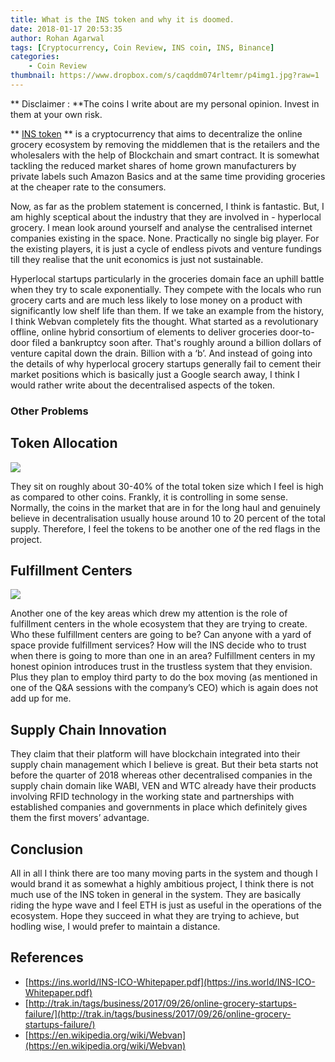 ```yaml
---
title: What is the INS token and why it is doomed.
date: 2018-01-17 20:53:35
author: Rohan Agarwal
tags: [Cryptocurrency, Coin Review, INS coin, INS, Binance]
categories:
    - Coin Review
thumbnail: https://www.dropbox.com/s/caqddm074rltemr/p4img1.jpg?raw=1
---
```


** Disclaimer : **The coins I write about are my personal opinion. Invest in them at your own risk.

** [INS token](https://ins.world/) ** is a cryptocurrency that aims to decentralize the online grocery ecosystem by removing the middlemen that is the retailers and the wholesalers with the help of Blockchain and smart contract. It is somewhat tackling the reduced market shares of home grown manufacturers by private labels such Amazon Basics and at the same time providing groceries at the cheaper rate to the consumers.

Now, as far as the problem statement is concerned, I think is fantastic. But, I am highly sceptical about the industry that they are involved in - hyperlocal grocery. I mean look around yourself and analyse the centralised internet companies existing in the space. None. Practically no single big player. For the existing players, it is just a cycle of endless pivots and venture fundings till they realise that the unit economics is just not sustainable. 

Hyperlocal startups particularly in the groceries domain face an uphill battle when they try to scale exponentially. They compete with the locals who run grocery carts and are much less likely to lose money on a product with significantly low shelf life than them.
If we take an example from the history, I think Webvan completely fits the thought. What started as a revolutionary offline, online hybrid consortium of elements to deliver groceries door-to-door filed a bankruptcy soon after. That's roughly around a billion dollars of venture capital down the drain. Billion with a ‘b’. And instead of going into the details of why hyperlocal grocery startups generally fail to cement their market positions which is basically just a Google search away, I think I would rather write about the decentralised aspects of the token.

### Other Problems

## Token Allocation

![](https://www.dropbox.com/s/4ll5xah1kmmqd1a/p4img2.jpg?raw=1)

They sit on roughly about 30-40% of the total token size which I feel is high as compared to other coins. Frankly, it is controlling in some sense. Normally, the coins in the market that are in for the long haul and genuinely believe in decentralisation usually house around 10 to 20 percent of the total supply. Therefore, I feel the tokens to be another one of the red flags in the project.

## Fulfillment Centers

![](https://www.dropbox.com/s/yg928ln2uxn2bd5/p4img3.jpg?raw=1)

Another one of the key areas which drew my attention is the role of fulfillment centers in the whole ecosystem that they are trying to create. Who these fulfillment centers are going to be? Can anyone with a yard of space provide fulfillment services? How will the INS decide who to trust when there is going to more than one in an area?
Fulfillment centers in my honest opinion introduces trust in the trustless system that they envision. Plus they plan to employ third party to do the box moving (as mentioned in one of the Q&A sessions with the company’s CEO) which is again does not add up for me. 

## Supply Chain Innovation

They claim that their platform will have blockchain integrated into their supply chain management which I believe is great. But their beta starts not before the quarter of 2018 whereas other decentralised companies in the supply chain domain like WABI, VEN and WTC already have their products involving RFID technology in the working state and partnerships with established companies and governments in place which definitely gives them the first movers’ advantage.

## Conclusion

All in all I think there are too many moving parts in the system and though I would brand it as somewhat a highly ambitious project, I think there is not much use of the INS token in general in the system. They are basically riding the hype wave and I feel ETH is just as useful in the operations of the ecosystem. Hope they succeed in what they are trying to achieve, but hodling wise, I would prefer to maintain a distance.

## References

* [https://ins.world/INS-ICO-Whitepaper.pdf](https://ins.world/INS-ICO-Whitepaper.pdf)
* [http://trak.in/tags/business/2017/09/26/online-grocery-startups-failure/](http://trak.in/tags/business/2017/09/26/online-grocery-startups-failure/)
* [https://en.wikipedia.org/wiki/Webvan](https://en.wikipedia.org/wiki/Webvan)